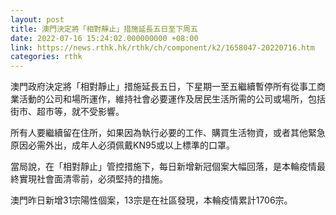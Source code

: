 ```yaml
---
layout: post
title: 澳門決定將「相對靜止」措施延長五日至下周五
date: 2022-07-16 15:24:02.000000000 +08:00
link: https://news.rthk.hk/rthk/ch/component/k2/1658047-20220716.htm
categories: rthk
---
```


澳門政府決定將「相對靜止」措施延長五日，下星期一至五繼續暫停所有從事工商業活動的公司和場所運作，維持社會必要運作及居民生活所需的公司或場所，包括街市、超市等，就不受影響。

所有人要繼續留在住所，如果因為執行必要的工作、購買生活物資，或者其他緊急原因必需外出，成年人必須佩戴KN95或以上標準的口罩。

當局說，在「相對靜止」管控措施下，每日新增新冠個案大幅回落，是本輪疫情最終實現社會面清零前，必須堅持的措施。

澳門昨日新增31宗陽性個案，13宗是在社區發現，本輪疫情累計1706宗。
